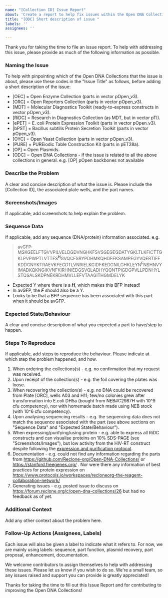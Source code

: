 ```yaml
---
name: "[Collection ID] Issue Report"
about: 'Create a report to help fix issues within the Open DNA Collections. '
title: "[ODC] Short description of issue "
labels: ''
assignees: ''

---
```


Thank you for taking the time to file an issue report. To help with addressing this issue, please provide as much of the following information as possible. 

### **Naming the Issue**
To help with pinpointing which of the Open DNA Collections that the issue is about, please use these codes in the "Issue Title" as follows, before adding a short description of the issue: 
- [OEC] = Open Enzyme Collection (parts in vector pOpen_v3). 
- [ORC] = Open Reporters Collection (parts in vector pOpen_v3). 
- [MDT] = Molecular Diagnostics Toolkit (ready-to-express constructs in vector pOpen_v3). 
- [RiDC] = Research in Diagnostics Collection (as MDT, but in vector pTI).
- [ePET] = E. coli Protein Expression Toolkit (parts in vector pOpen_v3).  
- [bPST] = Bacillus subtilis Protein Secretion Toolkit (parts in vector pOpen_v3). 
- [OYC] = Open Yeast Collection (parts in vector pOpen_v3). 
- [PURE] = PUREiodic Table Construction Kit (parts in pET28a). 
- [OP] = Open Plasmids. 
- [ODC] = Open DNA Collections - if the issue is related to all the above collections in general. 
e.g. [OP] pOpen backbones not available 

### **Describe the Problem**
A clear and concise description of what the issue is. 
Please include the [Collection ID], the associated plate wells, and the part names. 

### **Screenshots/Images**
If applicable, add screenshots to help explain the problem.

### **Sequence Data**
If applicable, add any sequence (DNA/protein) information associated.
e.g. 
>avGFP: 
>MSKGEELFTGVVPILVELDGDVNGHKFSVSGEGEGDATYGKLTLKFICTTGKLPVPWPTLVTTFS<sup>**H**</sup>GVQCFSRYPDHMKQHDFFKSAMPEGYVQERTIFFKDDGNYKTRAEVKFEGDTLVNRIELKGIDFKEDGNILGHKLEYN<sup>**F**</sup>NSHNVYIMADKQKNGIKVNFKIRHNIEDGSVQLADHYQQNTPIGDGPVLLPDNHYLSTQSALSKDPNEKRDHMVLLEFVTAAGITHGMDELYK
- Expected Y where there is a ***H***, which makes this BFP instead!
- In avGFP, the ***F*** should also be a Y. 
- Looks to be that a BFP sequence has been associated with this part when it should be avGFP. 

### **Expected State/Behaviour**
A clear and concise description of what you expected a part to have/step to happen.

### **Steps To Reproduce**
If applicable, add steps to reproduce the behaviour. Please indicate at which step the problem happened, and how. 
1. When ordering the collections(s) - e.g. no confirmation that my request was received. 
2. Upon receipt of the collection(s) - e.g. the foil covering the plates was loose. 
3. When recovering the collection(s) - e.g. no DNA could be recovered from Plate [ORC], wells A03 and H11; few/no colonies grew after transformation into E.coli DH5a (bought from NEB#C2987H with 10^9 cfu competency), nor with homemade batch made using NEB stock (with 10^6 cfu competency). 
4. Upon analysing sequencing results - e.g. the sequencing data does not match the sequence associated with the part (see above sections on "Sequence Data" and "Expected State/Behaviour"). 
5. When expressing/purifying/using protein - e.g. able to express all RiDC constructs and can visualise proteins on 10% SDS-PAGE (see "Screenshots/Images"), but low activity from the HIV-RT construct despite following the [expression and purification protocol](https://www.protocols.io/view/recombinant-expression-and-purification-of-hiv-1-r-ck8vuzw6). 
6. Documentation - e.g. could not find any information regarding the parts from https://github.com/Reclone-org/Open-DNA-Collections/ or https://stanford.freegenes.org/ . Nor were there any information of best practices for protein expression on https://www.protocols.io/workspaces/recloneorg-the-reagent-collaboration-network/
7. Generating issues - e.g. posted issue to discuss on https://forum.reclone.org/c/open-dna-collections/26 but had no feedback as of yet. 

### **Additional Context**
Add any other context about the problem here.

### **Follow-Up Actions (Assignees, Labels)**
Each issue will also be given a label to indicate what it refers to. For now, we are mainly using labels: sequence, part function, plasmid recovery, part proposal, enhancement, documentation. 

We welcome contributors to assign themselves to help with addressing these issues. Please let us know if you wish to do so. We're a small team, so any issues raised and support you can provide is greatly appreciated! 

Thanks for taking the time to fill out this Issue Report and for contributing to improving the Open DNA Collections!
